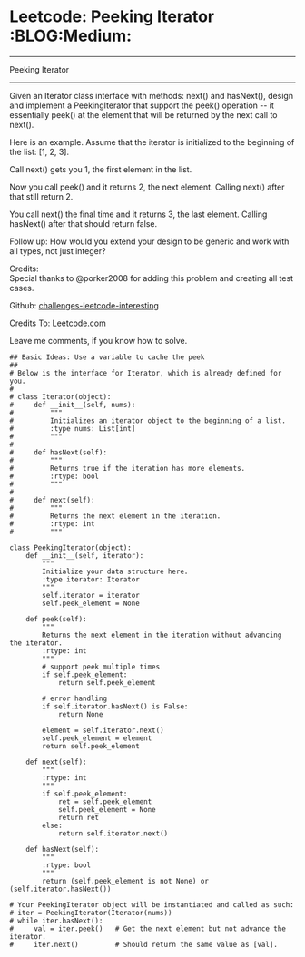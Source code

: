 # Leetcode: Peeking Iterator     :BLOG:Medium:


---

Peeking Iterator  

---

Given an Iterator class interface with methods: next() and hasNext(), design and implement a PeekingIterator that support the peek() operation -- it essentially peek() at the element that will be returned by the next call to next().  

Here is an example. Assume that the iterator is initialized to the beginning of the list: [1, 2, 3].  

Call next() gets you 1, the first element in the list.  

Now you call peek() and it returns 2, the next element. Calling next() after that still return 2.  

You call next() the final time and it returns 3, the last element. Calling hasNext() after that should return false.  

Follow up: How would you extend your design to be generic and work with all types, not just integer?  

Credits:  
Special thanks to @porker2008 for adding this problem and creating all test cases.  

Github: [challenges-leetcode-interesting](https://github.com/DennyZhang/challenges-leetcode-interesting/tree/master/peeking-iterator)  

Credits To: [Leetcode.com](https://leetcode.com/problems/peeking-iterator/description/)  

Leave me comments, if you know how to solve.  

    ## Basic Ideas: Use a variable to cache the peek
    ##
    # Below is the interface for Iterator, which is already defined for you.
    #
    # class Iterator(object):
    #     def __init__(self, nums):
    #         """
    #         Initializes an iterator object to the beginning of a list.
    #         :type nums: List[int]
    #         """
    #
    #     def hasNext(self):
    #         """
    #         Returns true if the iteration has more elements.
    #         :rtype: bool
    #         """
    #
    #     def next(self):
    #         """
    #         Returns the next element in the iteration.
    #         :rtype: int
    #         """
    
    class PeekingIterator(object):
        def __init__(self, iterator):
            """
            Initialize your data structure here.
            :type iterator: Iterator
            """
            self.iterator = iterator
            self.peek_element = None
    
        def peek(self):
            """
            Returns the next element in the iteration without advancing the iterator.
            :rtype: int
            """
            # support peek multiple times
            if self.peek_element:
                return self.peek_element
    
            # error handling
            if self.iterator.hasNext() is False:
                return None
    
            element = self.iterator.next()
            self.peek_element = element
            return self.peek_element        
    
        def next(self):
            """
            :rtype: int
            """
            if self.peek_element:
                ret = self.peek_element
                self.peek_element = None
                return ret
            else:
                return self.iterator.next()
    
        def hasNext(self):
            """
            :rtype: bool
            """
            return (self.peek_element is not None) or (self.iterator.hasNext())
    
    # Your PeekingIterator object will be instantiated and called as such:
    # iter = PeekingIterator(Iterator(nums))
    # while iter.hasNext():
    #     val = iter.peek()   # Get the next element but not advance the iterator.
    #     iter.next()         # Should return the same value as [val].
